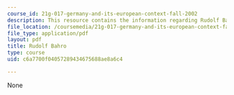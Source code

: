 ```yaml
---
course_id: 21g-017-germany-and-its-european-context-fall-2002
description: This resource contains the information regarding Rudolf Bahro.
file_location: /coursemedia/21g-017-germany-and-its-european-context-fall-2002/c6a7700f04057289434675688ae8a6c4_MIT21G_017F02_lec_8_2.pdf
file_type: application/pdf
layout: pdf
title: Rudolf Bahro
type: course
uid: c6a7700f04057289434675688ae8a6c4

---
```

None